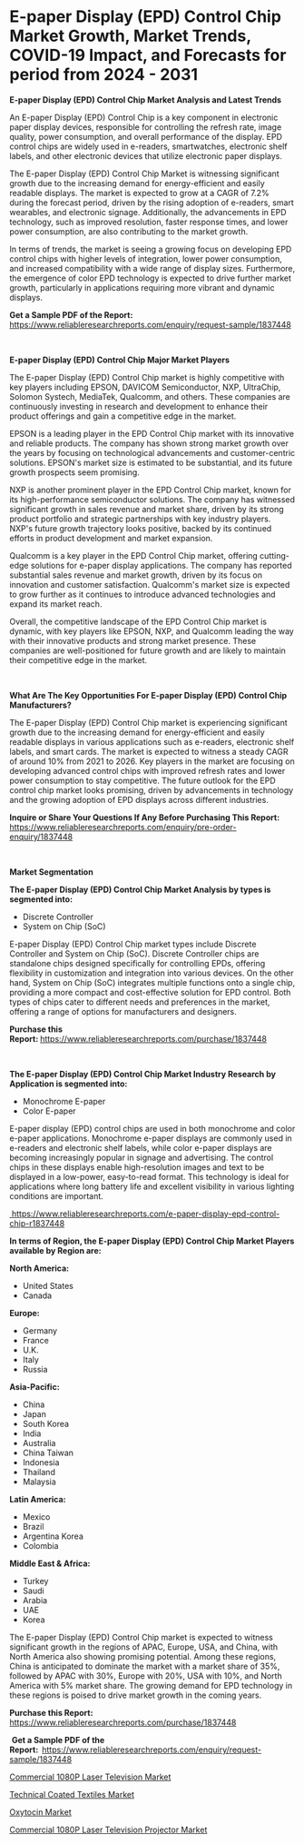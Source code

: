 <p><h1>E-paper Display (EPD) Control Chip Market Growth, Market Trends, COVID-19 Impact, and Forecasts for period from 2024 - 2031</h1></p><p><strong>E-paper Display (EPD) Control Chip Market Analysis and Latest Trends</strong></p>
<p><p>An E-paper Display (EPD) Control Chip is a key component in electronic paper display devices, responsible for controlling the refresh rate, image quality, power consumption, and overall performance of the display. EPD control chips are widely used in e-readers, smartwatches, electronic shelf labels, and other electronic devices that utilize electronic paper displays.</p><p>The E-paper Display (EPD) Control Chip Market is witnessing significant growth due to the increasing demand for energy-efficient and easily readable displays. The market is expected to grow at a CAGR of 7.2% during the forecast period, driven by the rising adoption of e-readers, smart wearables, and electronic signage. Additionally, the advancements in EPD technology, such as improved resolution, faster response times, and lower power consumption, are also contributing to the market growth.</p><p>In terms of trends, the market is seeing a growing focus on developing EPD control chips with higher levels of integration, lower power consumption, and increased compatibility with a wide range of display sizes. Furthermore, the emergence of color EPD technology is expected to drive further market growth, particularly in applications requiring more vibrant and dynamic displays.</p></p>
<p><strong>Get a Sample PDF of the Report:&nbsp;</strong> <a href="https://www.reliableresearchreports.com/enquiry/request-sample/1837448">https://www.reliableresearchreports.com/enquiry/request-sample/1837448</a></p>
<p>&nbsp;</p>
<p><strong>E-paper Display (EPD) Control Chip Major Market Players</strong></p>
<p><p>The E-paper Display (EPD) Control Chip market is highly competitive with key players including EPSON, DAVICOM Semiconductor, NXP, UltraChip, Solomon Systech, MediaTek, Qualcomm, and others. These companies are continuously investing in research and development to enhance their product offerings and gain a competitive edge in the market.</p><p>EPSON is a leading player in the EPD Control Chip market with its innovative and reliable products. The company has shown strong market growth over the years by focusing on technological advancements and customer-centric solutions. EPSON's market size is estimated to be substantial, and its future growth prospects seem promising.</p><p>NXP is another prominent player in the EPD Control Chip market, known for its high-performance semiconductor solutions. The company has witnessed significant growth in sales revenue and market share, driven by its strong product portfolio and strategic partnerships with key industry players. NXP's future growth trajectory looks positive, backed by its continued efforts in product development and market expansion.</p><p>Qualcomm is a key player in the EPD Control Chip market, offering cutting-edge solutions for e-paper display applications. The company has reported substantial sales revenue and market growth, driven by its focus on innovation and customer satisfaction. Qualcomm's market size is expected to grow further as it continues to introduce advanced technologies and expand its market reach.</p><p>Overall, the competitive landscape of the EPD Control Chip market is dynamic, with key players like EPSON, NXP, and Qualcomm leading the way with their innovative products and strong market presence. These companies are well-positioned for future growth and are likely to maintain their competitive edge in the market.</p></p>
<p>&nbsp;</p>
<p><strong>What Are The Key Opportunities For E-paper Display (EPD) Control Chip Manufacturers?</strong></p>
<p><p>The E-paper Display (EPD) Control Chip market is experiencing significant growth due to the increasing demand for energy-efficient and easily readable displays in various applications such as e-readers, electronic shelf labels, and smart cards. The market is expected to witness a steady CAGR of around 10% from 2021 to 2026. Key players in the market are focusing on developing advanced control chips with improved refresh rates and lower power consumption to stay competitive. The future outlook for the EPD control chip market looks promising, driven by advancements in technology and the growing adoption of EPD displays across different industries.</p></p>
<p><strong>Inquire or Share Your Questions If Any Before Purchasing This Report:</strong> <a href="https://www.reliableresearchreports.com/enquiry/pre-order-enquiry/1837448">https://www.reliableresearchreports.com/enquiry/pre-order-enquiry/1837448</a></p>
<p>&nbsp;</p>
<p><strong>Market Segmentation</strong></p>
<p><strong>The E-paper Display (EPD) Control Chip Market Analysis by types is segmented into:</strong></p>
<p><ul><li>Discrete Controller</li><li>System on Chip (SoC)</li></ul></p>
<p><p>E-paper Display (EPD) Control Chip market types include Discrete Controller and System on Chip (SoC). Discrete Controller chips are standalone chips designed specifically for controlling EPDs, offering flexibility in customization and integration into various devices. On the other hand, System on Chip (SoC) integrates multiple functions onto a single chip, providing a more compact and cost-effective solution for EPD control. Both types of chips cater to different needs and preferences in the market, offering a range of options for manufacturers and designers.</p></p>
<p><strong>Purchase this Report:&nbsp;</strong><a href="https://www.reliableresearchreports.com/purchase/1837448">https://www.reliableresearchreports.com/purchase/1837448</a></p>
<p>&nbsp;</p>
<p><strong>The E-paper Display (EPD) Control Chip Market Industry Research by Application is segmented into:</strong></p>
<p><ul><li>Monochrome E-paper</li><li>Color E-paper</li></ul></p>
<p><p>E-paper display (EPD) control chips are used in both monochrome and color e-paper applications. Monochrome e-paper displays are commonly used in e-readers and electronic shelf labels, while color e-paper displays are becoming increasingly popular in signage and advertising. The control chips in these displays enable high-resolution images and text to be displayed in a low-power, easy-to-read format. This technology is ideal for applications where long battery life and excellent visibility in various lighting conditions are important.</p></p>
<p><a href="https://www.reliableresearchreports.com/e-paper-display-epd-control-chip-r1837448">&nbsp;https://www.reliableresearchreports.com/e-paper-display-epd-control-chip-r1837448</a></p>
<p><strong>In terms of Region, the E-paper Display (EPD) Control Chip Market Players available by Region are:</strong></p>
<p>
    <p> <strong> North America: </strong>
        <ul>
            <li>United States</li>
            <li>Canada</li>
        </ul>
        </p> 
    <p> <strong> Europe: </strong>
        <ul>
            <li>Germany</li>
            <li>France</li>
            <li>U.K.</li>
            <li>Italy</li>
            <li>Russia</li>
        </ul>
        </p> 
    <p> <strong> Asia-Pacific: </strong>
        <ul>
            <li>China</li>
            <li>Japan</li>
            <li>South Korea</li>
            <li>India</li>
            <li>Australia</li>
            <li>China Taiwan</li>
            <li>Indonesia</li>
            <li>Thailand</li>
            <li>Malaysia</li>
        </ul>
        </p> 
    <p> <strong> Latin America: </strong>
        <ul>
            <li>Mexico</li>
            <li>Brazil</li>
            <li>Argentina Korea</li>
            <li>Colombia</li>
        </ul>
        </p> 
    <p> <strong> Middle East & Africa: </strong>
        <ul>
            <li>Turkey</li>
            <li>Saudi</li>
            <li>Arabia</li>
            <li>UAE</li>
            <li>Korea</li>
        </ul>
    </p>
    </p>
<p><p>The E-paper Display (EPD) Control Chip market is expected to witness significant growth in the regions of APAC, Europe, USA, and China, with North America also showing promising potential. Among these regions, China is anticipated to dominate the market with a market share of 35%, followed by APAC with 30%, Europe with 20%, USA with 10%, and North America with 5% market share. The growing demand for EPD technology in these regions is poised to drive market growth in the coming years.</p></p>
<p><strong>Purchase this Report: </strong><a href="https://www.reliableresearchreports.com/purchase/1837448">https://www.reliableresearchreports.com/purchase/1837448</a></p>
<p>&nbsp;<strong>Get a Sample PDF of the Report:&nbsp;&nbsp;</strong><a href="https://www.reliableresearchreports.com/enquiry/request-sample/1837448">https://www.reliableresearchreports.com/enquiry/request-sample/1837448</a></p>
<p><strong></strong></p>
<p><p><a href="https://github.com/ajohirul8010/Market-Research-Report-List-1/blob/main/commercial-1080p-laser-television-market.md">Commercial 1080P Laser Television Market</a></p><p><a href="https://issuu.com/reportprime-2/docs/technical-coated-textiles-market-size-2030.pptx">Technical Coated Textiles Market</a></p><p><a href="https://issuu.com/reportprime-2/docs/oxytocin-market-size-2030.pptx">Oxytocin Market</a></p><p><a href="https://github.com/jahid123ahm/Market-Research-Report-List-1/blob/main/commercial-1080p-laser-television-projector-market.md">Commercial 1080P Laser Television Projector Market</a></p></p>